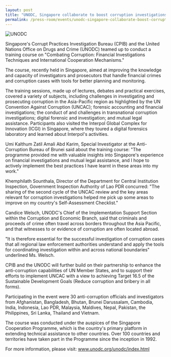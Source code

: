 ```yaml
---
layout: post
title: "UNODC, Singapore collaborate to boost corruption investigations in the Asia-Pacific"
permalink: /press-room/events/unodc-singapore-collaborate-boost-corruption-investigations-asia-pacific/
---
```

![UNODC](https://user-images.githubusercontent.com/84945723/124088825-e86e9980-da85-11eb-8b54-95ede1675fee.jpg)

Singapore's Corrupt Practices Investigation Bureau (CPIB) and the United Nations Office on Drugs and Crime (UNODC) teamed up to conduct a training course on "Combating Corruption: Financial Investigations Techniques and International Cooperation Mechanisms."

The course, recently held in Singapore, aimed at improving the knowledge and capacity of investigators and prosecutors that handle financial crimes and corruption cases with tools for better planning and monitoring.

The training sessions, made up of lectures, debates and practical exercises, covered a variety of subjects, including challenges in investigating and prosecuting corruption in the Asia-Pacific region as highlighted by the UN Convention Against Corruption (UNCAC); forensic accounting and financial investigations; the conduct of and challenges in transnational corruption investigations; digital forensic and investigation; and mutual legal assistance. Participants also visited the Interpol Global Complex for Innovation (ICGI) in Singapore, where they toured a digital forensics laboratory and learned about Interpol's activities.

Umi Kalthum Zatil Amali Abd Karim, Special Investigator at the Anti-Corruption Bureau of Brunei said about the training course: "The programme provided me with valuable insights into Singapore's experience on financial investigations and mutual legal assistance, and I hope to actively implement the best practices I have learnt in these areas into my work."

Khemphilath Sounthala, Director of the Department for Central Institution Inspection, Government Inspection Authority of Lao PDR concurred: "The sharing of the second cycle of the UNCAC review and the key areas relevant for corruption investigations helped me pick up some areas to improve on my country's Self-Assessment Checklist."

Candice Welsch, UNODC's Chief of the Implementation Support Section within the Corruption and Economic Branch, said that criminals and proceeds of crime often travel across borders throughout the Asia Pacific, and that witnesses to or evidence of corruption are often located abroad.

"It is therefore essential for the successful investigation of corruption cases that all regional law enforcement authorities understand and apply the tools for coordinating investigation within and across national boundaries" underlined Ms. Welsch.

CPIB and the UNODC will further build on their partnership to enhance the anti-corruption capabilities of UN Member States, and to support their efforts to implement UNCAC with a view to achieving Target 16.5 of the Sustainable Development Goals (Reduce corruption and bribery in all forms).

Participating in the event were 30 anti-corruption officials and investigators from Afghanistan, Bangladesh, Bhutan, Brunei Darussalam, Cambodia, India, Indonesia, Lao PDR, Malaysia, Maldives, Nepal, Pakistan, the Philippines, Sri Lanka, Thailand and Vietnam.

The course was conducted under the auspices of the Singapore Cooperation Programme, which is the country's primary platform in extending technical assistance to other countries.  Over 100 countries and territories have taken part in the Programme since the inception in 1992.

For more information, please visit: www.unodc.org/unodc/index.html

